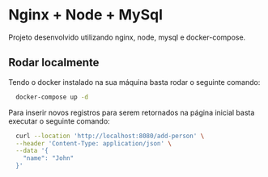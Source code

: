 # Nginx + Node + MySql

Projeto desenvolvido utilizando nginx, node, mysql e docker-compose. 

## Rodar localmente

Tendo o docker instalado na sua máquina basta rodar o seguinte comando:

```bash
  docker-compose up -d
```

Para inserir novos registros para serem retornados na página inicial basta executar o seguinte comando:

```bash
  curl --location 'http://localhost:8080/add-person' \
  --header 'Content-Type: application/json' \
  --data '{
    "name": "John"
  }'
```
